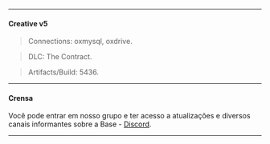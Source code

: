 -------

#### Creative v5
> Connections: oxmysql, oxdrive.

> DLC: The Contract.

> Artifacts/Build: 5436.

-------

#### Crensa
Você pode entrar em nosso grupo e ter acesso a atualizações e diversos canais informantes sobre a Base - [Discord](https://discord.gg/5BVWp7Zxpe).

-------